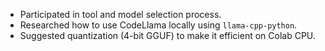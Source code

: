 - Participated in tool and model selection process.
- Researched how to use CodeLlama locally using `llama-cpp-python`.
- Suggested quantization (4-bit GGUF) to make it efficient on Colab CPU.
